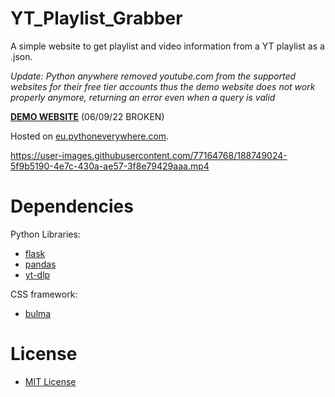 # YT_Playlist_Grabber

A simple website to get playlist and video information from a YT playlist as a .json.

*Update: Python anywhere removed youtube.com from the supported websites for their free tier accounts*
*thus the demo website does not work properly anymore, returning an error even when a query is valid*


**[DEMO WEBSITE](http://ytgrabber.eu.pythonanywhere.com/)** (06/09/22 BROKEN)


Hosted on [eu.pythoneverywhere.com](https://eu.pythonanywhere.com/).


https://user-images.githubusercontent.com/77164768/188749024-5f9b5190-4e7c-430a-ae57-3f8e79429aaa.mp4


# Dependencies

Python Libraries:
* [flask](https://flask.palletsprojects.com/)
* [pandas](https://pandas.pydata.org/)
* [yt-dlp](https://github.com/yt-dlp/yt-dlp)

CSS framework:
* [bulma](https://bulma.io/)


# License

* [MIT License](https://choosealicense.com/licenses/mit/)

